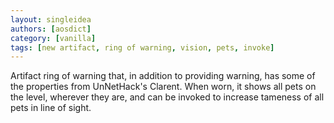 ```yaml
---
layout: singleidea
authors: [aosdict]
category: [vanilla]
tags: [new artifact, ring of warning, vision, pets, invoke]
---
```

Artifact ring of warning that, in addition to providing warning, has some of the properties from UnNetHack's Clarent. When worn, it shows all pets on the level, wherever they are, and can be invoked to increase tameness of all pets in line of sight.
